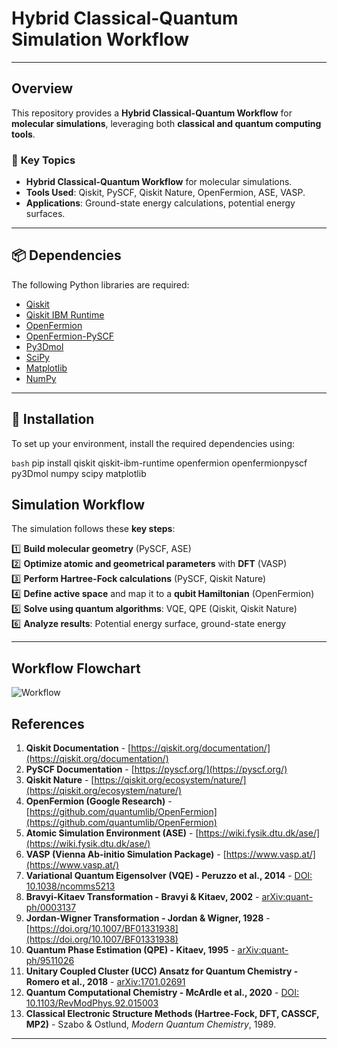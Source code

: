 # Hybrid Classical-Quantum Simulation Workflow

---

##  Overview
This repository provides a **Hybrid Classical-Quantum Workflow** for **molecular simulations**, leveraging both **classical and quantum computing tools**.

### 🔹 **Key Topics**
- **Hybrid Classical-Quantum Workflow** for molecular simulations.
- **Tools Used**: Qiskit, PySCF, Qiskit Nature, OpenFermion, ASE, VASP.
- **Applications**: Ground-state energy calculations, potential energy surfaces.

---

## 📦 Dependencies

The following Python libraries are required:

- [Qiskit](https://qiskit.org/)
- [Qiskit IBM Runtime](https://qiskit.org/documentation/partners/qiskit_ibm_runtime/)
- [OpenFermion](https://github.com/quantumlib/OpenFermion)
- [OpenFermion-PySCF](https://github.com/quantumlib/OpenFermion-PySCF)
- [Py3Dmol](https://github.com/3dmol/3Dmol.js)
- [SciPy](https://scipy.org/)
- [Matplotlib](https://matplotlib.org/)
- [NumPy](https://numpy.org/)

---

## 🔧 Installation

To set up your environment, install the required dependencies using:

```bash```
pip install qiskit qiskit-ibm-runtime openfermion openfermionpyscf py3Dmol numpy scipy matplotlib

##  **Simulation Workflow**
The simulation follows these **key steps**:

1️⃣ **Build molecular geometry** (PySCF, ASE)  
2️⃣ **Optimize atomic and geometrical parameters** with **DFT** (VASP)  
3️⃣ **Perform Hartree-Fock calculations** (PySCF, Qiskit Nature)  
4️⃣ **Define active space** and map it to a **qubit Hamiltonian** (OpenFermion)  
5️⃣ **Solve using quantum algorithms**: VQE, QPE (Qiskit, Qiskit Nature)  
6️⃣ **Analyze results**: Potential energy surface, ground-state energy  

---

## **Workflow Flowchart**
![Workflow](https://github.com/user-attachments/assets/7b142974-1c2b-4fa3-ba0f-8a1402dd2818)



## References

1. **Qiskit Documentation** - [https://qiskit.org/documentation/](https://qiskit.org/documentation/)
2. **PySCF Documentation** - [https://pyscf.org/](https://pyscf.org/)
3. **Qiskit Nature** - [https://qiskit.org/ecosystem/nature/](https://qiskit.org/ecosystem/nature/)
4. **OpenFermion (Google Research)** - [https://github.com/quantumlib/OpenFermion](https://github.com/quantumlib/OpenFermion)
5. **Atomic Simulation Environment (ASE)** - [https://wiki.fysik.dtu.dk/ase/](https://wiki.fysik.dtu.dk/ase/)
6. **VASP (Vienna Ab-initio Simulation Package)** - [https://www.vasp.at/](https://www.vasp.at/)
7. **Variational Quantum Eigensolver (VQE) - Peruzzo et al., 2014** - [DOI: 10.1038/ncomms5213](https://doi.org/10.1038/ncomms5213)
8. **Bravyi-Kitaev Transformation - Bravyi & Kitaev, 2002** - [arXiv:quant-ph/0003137](https://arxiv.org/abs/quant-ph/0003137)
9. **Jordan-Wigner Transformation - Jordan & Wigner, 1928** - [https://doi.org/10.1007/BF01331938](https://doi.org/10.1007/BF01331938)
10. **Quantum Phase Estimation (QPE) - Kitaev, 1995** - [arXiv:quant-ph/9511026](https://arxiv.org/abs/quant-ph/9511026)
11. **Unitary Coupled Cluster (UCC) Ansatz for Quantum Chemistry - Romero et al., 2018** - [arXiv:1701.02691](https://arxiv.org/abs/1701.02691)
12. **Quantum Computational Chemistry - McArdle et al., 2020** - [DOI: 10.1103/RevModPhys.92.015003](https://doi.org/10.1103/RevModPhys.92.015003)
13. **Classical Electronic Structure Methods (Hartree-Fock, DFT, CASSCF, MP2)** - Szabo & Ostlund, *Modern Quantum Chemistry*, 1989.

---

